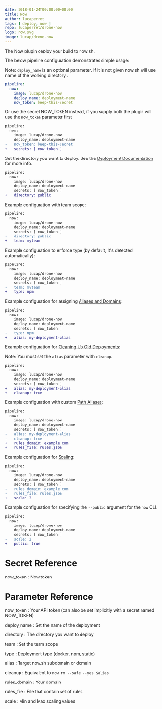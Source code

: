 ```yaml
---
date: 2018-01-24T00:00:00+00:00
title: Now
author: lucaperret
tags: [ deploy, now ]
repo: lucaperret/drone-now
logo: now.svg
image: lucap/drone-now
---
```


The Now plugin deploy your build to [now.sh](https://zeit.co/now).

The below pipeline configuration demonstrates simple usage:

Note: `deploy_name` is an optional parameter. If it is not given now.sh will use name of the working directory .

```yaml
pipeline:
  now:
    image: lucap/drone-now
    deploy_name: deployment-name
    now_token: keep-this-secret
```

Or use the secret NOW_TOKEN instead, if you supply both the plugin will use the `now_token` parameter first

```diff
pipeline:
  now:
    image: lucap/drone-now
    deploy_name: deployment-name
-   now_token: keep-this-secret
+   secrets: [ now_token ]
```

Set the directory you want to deploy. See the [Deployment Documentation](https://zeit.co/docs/getting-started/deployment#) for more info.

```diff
pipeline:
  now:
    image: lucap/drone-now
    deploy_name: deployment-name
    secrets: [ now_token ]
+   directory: public
```

Example configuration with team scope:

```diff
pipeline:
  now:
    image: lucap/drone-now
    deploy_name: deployment-name
    secrets: [ now_token ]
-   directory: public
+   team: myteam
```


Example configuration to enforce type (by default, it's detected automatically):

```diff
pipeline:
  now:
    image: lucap/drone-now
    deploy_name: deployment-name
    secrets: [ now_token ]
-   team: myteam
+   type: npm
```

Example configuration for assigning [Aliases and Domains](https://zeit.co/docs/features/aliases):

```diff
pipeline:
  now:
    image: lucap/drone-now
    deploy_name: deployment-name
    secrets: [ now_token ]
-   type: npm
+   alias: my-deployment-alias
```

Example configuration for [Cleaning Up Old Deployments](https://zeit.co/docs/other/faq#how-do-i-remove-an-old-deployment):

Note: You must set the `alias` parameter with `cleanup`.

```diff
pipeline:
  now:
    image: lucap/drone-now
    deploy_name: deployment-name
    secrets: [ now_token ]
+   alias: my-deployment-alias
+   cleanup: true
```

Example configuration with custom [Path Aliases](https://zeit.co/docs/features/path-aliases):

```diff
pipeline:
  now:
    image: lucap/drone-now
    deploy_name: deployment-name
    secrets: [ now_token ]
-   alias: my-deployment-alias
-   cleanup: true
+   rules_domain: example.com
+   rules_file: rules.json
```

Example configuration for [Scaling](https://zeit.co/docs/getting-started/scaling):

```diff
pipeline:
  now:
    image: lucap/drone-now
    deploy_name: deployment-name
    secrets: [ now_token ]
-   rules_domain: example.com
-   rules_file: rules.json
+   scale: 2
```

Example configuration for specifying the `--public` argument for the `now` CLI.

```diff
pipeline:
  now:
    image: lucap/drone-now
    deploy_name: deployment-name
    secrets: [ now_token ]
-   scale: 2
+   public: true
```

# Secret Reference

now_token
: Now token

# Parameter Reference

now_token
: Your API token (can also be set implicitly with a secret named NOW_TOKEN)

deploy_name
: Set the name of the deployment

directory
: The directory you want to deploy

team
: Set the team scope

type
: Deployment type (docker, npm, static)

alias
: Target now.sh subdomain or domain

cleanup
: Equivalent to `now rm --safe --yes $alias`

rules_domain
: Your domain

rules_file
: File that contain set of rules

scale
: Min and Max scaling values
